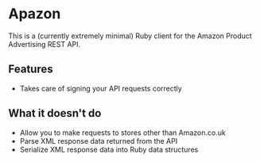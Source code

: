 # Apazon

This is a (currently extremely minimal) Ruby client for the Amazon
Product Advertising REST API.

## Features

  * Takes care of signing your API requests correctly

## What it doesn't do

  * Allow you to make requests to stores other than Amazon.co.uk
  * Parse XML response data returned from the API
  * Serialize XML response data into Ruby data structures
